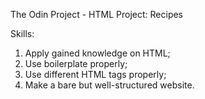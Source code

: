 The Odin Project - HTML
Project: Recipes

Skills:
1. Apply gained knowledge on HTML; 
2. Use boilerplate properly; 
3. Use different HTML tags properly;
4. Make a bare but well-structured website.